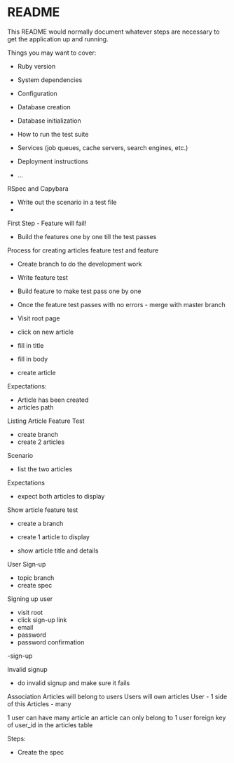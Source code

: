 # README

This README would normally document whatever steps are necessary to get the
application up and running.

Things you may want to cover:

* Ruby version

* System dependencies

* Configuration

* Database creation

* Database initialization

* How to run the test suite

* Services (job queues, cache servers, search engines, etc.)

* Deployment instructions

* ...


RSpec and Capybara

- Write out the scenario in a test file
-

First Step - Feature will fail!

- Build the features one by one till the test passes


Process for creating articles feature test and feature

- Create branch to do the development work
- Write feature test
- Build feature to make test pass one by one
- Once the feature test passes with no errors - merge with master branch

- Visit root page
- click on new article
- fill in title
- fill in body
- create article

Expectations:
- Article has been created
- articles path



Listing Article Feature Test
- create branch
- create 2 articles

Scenario
- list the two articles

Expectations
- expect both articles to display


Show article feature test
- create a branch
- create 1 article to display

- show article title and details


User Sign-up
- topic branch
- create spec

Signing up user
- visit root
- click sign-up link
- email
- password
- password confirmation

-sign-up

Invalid signup
- do invalid signup and make sure it fails


Association
Articles will belong to users
Users will own articles
User - 1 side of this
Articles - many

1 user can have many article
an article can only belong to 1 user
foreign key of user_id in the articles table

Steps:
- Create the spec